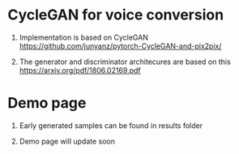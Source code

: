 # CycleGAN for voice conversion

1. Implementation is based on CycleGAN https://github.com/junyanz/pytorch-CycleGAN-and-pix2pix/

2. The generator and discriminator architecures are based on this https://arxiv.org/pdf/1806.02169.pdf

# Demo page
1. Early generated samples can be found in results folder

2. Demo page will update soon



